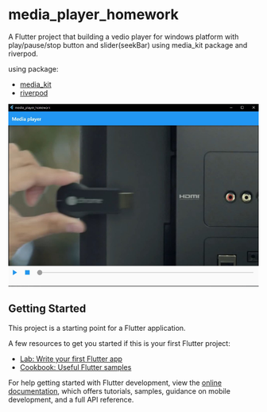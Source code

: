# media_player_homework

A Flutter project that building a vedio player for windows platform with play/pause/stop button and slider(seekBar) using media_kit package and riverpod.

using package:
* [media_kit](https://pub.dev/packages/media_kit)
* [riverpod](https://riverpod.dev/)

![Alt text](demo/Demo.jpg)

## Getting Started

This project is a starting point for a Flutter application.

A few resources to get you started if this is your first Flutter project:

- [Lab: Write your first Flutter app](https://docs.flutter.dev/get-started/codelab)
- [Cookbook: Useful Flutter samples](https://docs.flutter.dev/cookbook)

For help getting started with Flutter development, view the
[online documentation](https://docs.flutter.dev/), which offers tutorials,
samples, guidance on mobile development, and a full API reference.
